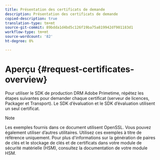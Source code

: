 ```yaml
---
title: Présentation des certificats de demande
description: Présentation des certificats de demande
copied-description: true
translation-type: tm+mt
source-git-commit: 89bdda1d4bd5c126f19ba75a819942df901183d1
workflow-type: tm+mt
source-wordcount: '82'
ht-degree: 0%

---
```



# Aperçu {#request-certificates-overview}

Pour utiliser le SDK de production DRM Adobe Primetime, répétez les étapes suivantes pour demander chaque certificat (serveur de licences, Packager et Transport). Le SDK d’évaluation et le SDK d’évaluation utilisent un seul certificat.

>[!NOTE]
>
>Les exemples fournis dans ce document utilisent OpenSSL. Vous pouvez également utiliser d’autres utilitaires. Utilisez ces exemples à titre de référence uniquement. Pour plus d&#39;informations sur la génération de paires de clés et le stockage de clés et de certificats dans votre module de sécurité matérielle (HSM), consultez la documentation de votre module HSM.